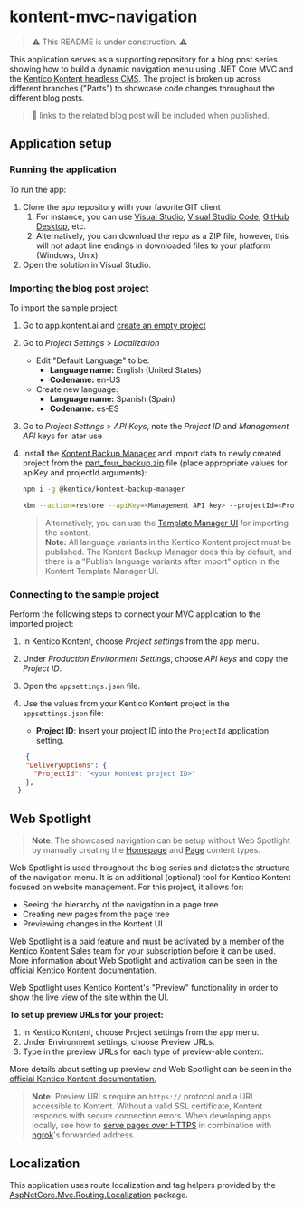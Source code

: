 # kontent-mvc-navigation
> :warning: This README is under construction. :warning:

This application serves as a supporting repository for a blog post series showing 
how to build a dynamic navigation menu using .NET Core MVC and the 
[Kentico Kontent headless CMS](https://kontent.ai/). The project is broken up 
across different branches ("Parts") to showcase code changes throughout
the different blog posts.

> :newspaper: links to the related blog post will be included when published.

## Application setup

### Running the application
To run the app:
1. Clone the app repository with your favorite GIT client
   1. For instance, you can use [Visual Studio](https://www.visualstudio.com/vs/), [Visual Studio Code](https://code.visualstudio.com/), [GitHub Desktop](https://desktop.github.com/), etc.
   1. Alternatively, you can download the repo as a ZIP file, however, this will not adapt line endings in downloaded files to your platform (Windows, Unix).
1. Open the solution in Visual Studio.

### Importing the blog post project
To import the sample project:

1. Go to app.kontent.ai and [create an empty project](https://docs.kontent.ai/tutorials/manage-kontent/projects/manage-projects#a-creating-projects)

1. Go to _Project Settings_ > _Localization_
    - Edit "Default Language" to be:
        - **Language name:** English (United States)
        - **Codename:** en-US
    - Create new language:
        - **Language name:** Spanish (Spain)
        - **Codename:** es-ES

1. Go to _Project Settings_ > _API Keys_, note the _Project ID_ and _Management API_ keys for later use

1. Install the [Kontent Backup Manager](https://github.com/Kentico/kontent-backup-manager-js) and import data to newly created project from the [part_four_backup.zip](https://github.com/kentico-michaelb/kontent-mvc-navigation/blob/PartFour/part_four_backup.zip) file (place appropriate values for apiKey and projectId arguments):

    ```sh
    npm i -g @kentico/kontent-backup-manager

    kbm --action=restore --apiKey=<Management API key> --projectId=<Project ID> --zipFilename=part_three_backup
    ```

    > Alternatively, you can use the [Template Manager UI](https://github.com/Kentico/kontent-template-manager) for importing the content. <br/>
    > **Note:** All language variants in the Kentico Kontent project must be published. The Kontent Backup Manager does this by default, and there is a "Publish language variants after import" option in the Kontent Template Manager UI.

### Connecting to the sample project
Perform the following steps to connect your MVC application to the imported project:

1. In Kentico Kontent, choose _Project settings_ from the app menu.
1. Under _Production Environment Settings_, choose _API keys_ and copy the *Project ID*.
1. Open the `appsettings.json` file.
1. Use the values from your Kentico Kontent project in the `appsettings.json` file:

    * **Project ID**: Insert your project ID into the `ProjectId` application setting.

```json
    {
    "DeliveryOptions": {
      "ProjectId": "<your Kontent project ID>"
    },
  }
```

## Web Spotlight
> **Note**: The showcased navigation can be setup without Web Spotlight by manually creating the [Homepage](https://docs.kontent.ai/tutorials/manage-kontent/projects/set-up-web-spotlight#a-homepage-in-web-spotlight) and [Page](https://docs.kontent.ai/tutorials/manage-kontent/projects/set-up-web-spotlight#a-page-in-web-spotlight) content types.

Web Spotlight is used throughout the blog series and dictates the structure of the navigation menu.  It is an additional (optional) tool for Kentico Kontent focused on website management. For this project, it allows for:

*   Seeing the hierarchy of the navigation in a page tree 
*   Creating new pages from the page tree
*   Previewing changes in the Kontent UI

Web Spotlight is a paid feature and must be activated by a member of the Kentico Kontent Sales team for your subscription before it can be used. More information about Web Spotlight and activation can be seen in the [official Kentico Kontent documentation](https://docs.kontent.ai/tutorials/set-up-kontent/set-up-your-project/web-spotlight "Web Spotlight documentation").

Web Spotlight uses Kentico Kontent's "Preview" functionality in order to show the live view of the site within the UI.

**To set up preview URLs for your project:**

1.  In Kentico Kontent, choose  Project settings   from the app menu.
2.  Under Environment settings, choose Preview URLs.
3.  Type in the preview URLs for each type of preview-able content.

More details about setting up preview and Web Spotlight can be seen in the [official Kentico Kontent documentation.](https://docs.kontent.ai/tutorials/develop-apps/build-strong-foundation/set-up-preview "Kontent Documentation - set up preview for content items")

> **Note:** Preview URLs require an `https://` protocol and a URL accessible to Kontent. Without a valid SSL certificate, Kontent responds with secure connection errors. When developing apps locally, see how to [serve pages over HTTPS](https://create-react-app.dev/docs/using-https-in-development/) in combination with [ngrok](https://ngrok.com/docs)'s forwarded address.

## Localization
This application uses route localization and tag helpers provided by the [AspNetCore.Mvc.Routing.Localization](https://github.com/tomasjurasek/AspNetCore.Mvc.Routing.Localization) package.